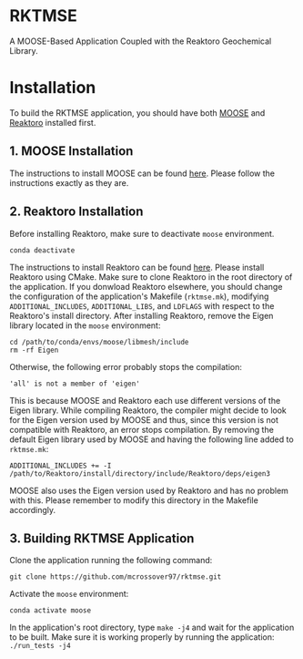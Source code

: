 RKTMSE
=====

A MOOSE-Based Application Coupled with the Reaktoro Geochemical Library.


# Installation

To build the RKTMSE application, you should have both [MOOSE](https://mooseframework.inl.gov/) and [Reaktoro](https://reaktoro.org/) installed first.

## 1. MOOSE Installation

The instructions to install MOOSE can be found [here](https://mooseframework.inl.gov/getting_started/installation/). Please follow the instructions exactly as they are.

## 2. Reaktoro Installation

Before installing Reaktoro, make sure to deactivate `moose` environment.
```
conda deactivate
``` 

The instructions to install Reaktoro can be found [here](https://reaktoro.org/installation.html). Please install Reaktoro using CMake. Make sure to clone Reaktoro in the root directory of the application. If you donwload Reaktoro elsewhere, you should change the configuration of the application's Makefile (`rktmse.mk`), modifying `ADDITIONAL_INCLUDES`, `ADDITIONAL_LIBS`, and `LDFLAGS` with respect to the Reaktoro's install directory. After installing Reaktoro, remove the Eigen library located in the `moose` environment:
```
cd /path/to/conda/envs/moose/libmesh/include
rm -rf Eigen
```
Otherwise, the following error probably stops the compilation:
```
'all' is not a member of 'eigen'
```
This is because MOOSE and Reaktoro each use different versions of the Eigen library. While compiling Reaktoro, the compiler might decide to look for the Eigen version used by MOOSE and thus, since this version is not compatible with Reaktoro, an error stops compilation. By removing the default Eigen library used by MOOSE and having the following line added to `rktmse.mk`:
```
ADDITIONAL_INCLUDES += -I /path/to/Reaktoro/install/directory/include/Reaktoro/deps/eigen3 
```
MOOSE also uses the Eigen version used by Reaktoro and has no problem with this. Please remember to modify this directory in the Makefile accordingly.

## 3. Building RKTMSE Application 

Clone the application running the following command:
```
git clone https://github.com/mcrossover97/rktmse.git
```
Activate the `moose` environment:
```
conda activate moose
```
In the application's root directory, type `make -j4` and wait for the application to be built. Make sure it is working properly by running the application:
`./run_tests -j4`

